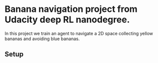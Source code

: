 # Banana navigation project from Udacity deep RL nanodegree.
In this project we train an agent to navigate a 2D space collecting yellow bananas and avoiding blue bananas.

## Setup

